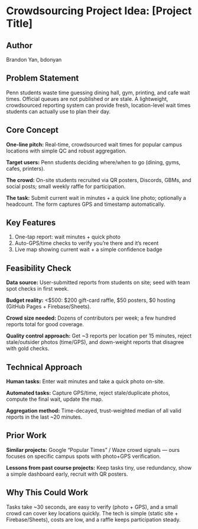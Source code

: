 # Crowdsourcing Project Idea: [Project Title]

## Author
Brandon Yan, bdonyan

## Problem Statement
Penn students waste time guessing dining hall, gym, printing, and cafe wait times. Official queues are not published or are stale. A lightweight, crowdsourced reporting system can provide fresh, location-level wait times students can actually use to plan their day.

## Core Concept
**One-line pitch:** Real-time, crowdsourced wait times for popular campus locations with simple QC and robust aggregation.

**Target users:** Penn students deciding where/when to go (dining, gyms, cafes, printers).

**The crowd:** On-site students recruited via QR posters, Discords, GBMs, and social posts; small weekly raffle for participation.

**The task:** Submit current wait in minutes + a quick line photo; optionally a headcount. The form captures GPS and timestamp automatically.

## Key Features
1. One-tap report: wait minutes + quick photo
2. Auto-GPS/time checks to verify you’re there and it’s recent
3. Live map showing current wait + a simple confidence badge

## Feasibility Check
**Data source:** User-submitted reports from students on site; seed with team spot checks in first week.

**Budget reality:** <$500: $200 gift-card raffle, $50 posters, $0 hosting (GitHub Pages + Firebase/Sheets).

**Crowd size needed:** Dozens of contributors per week; a few hundred reports total for good coverage.

**Quality control approach:** Get ~3 reports per location per 15 minutes, reject stale/outsider photos (time/GPS), and down-weight reports that disagree with gold checks.

## Technical Approach
**Human tasks:** Enter wait minutes and take a quick photo on-site.

**Automated tasks:** Capture GPS/time, reject stale/duplicate photos, compute the final wait, update the map.

**Aggregation method:** Time-decayed, trust-weighted median of all valid reports in the last ~20 minutes.

## Prior Work
**Similar projects:** Google “Popular Times” / Waze crowd signals — ours focuses on specific campus spots with photo+GPS verification.

**Lessons from past course projects:** Keep tasks tiny, use redundancy, show a simple dashboard early, recruit with QR posters.

## Why This Could Work
Tasks take ~30 seconds, are easy to verify (photo + GPS), and a small crowd can cover key locations quickly. The tech is simple (static site + Firebase/Sheets), costs are low, and a raffle keeps participation steady.